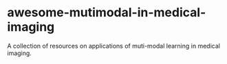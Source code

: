 # awesome-mutimodal-in-medical-imaging
A collection of resources on applications of muti-modal learning in medical imaging.
